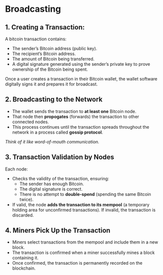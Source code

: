 # Broadcasting
## 1. Creating a Transaction:
A bitcoin transaction contains:
- The sender’s Bitcoin address (public key).
- The recipient’s Bitcoin address.
- The amount of Bitcoin being transferred.
- A digital signature generated using the sender’s private key to prove ownership of the Bitcoin being spent.

Once a user creates a transaction in their Bitcoin wallet, the wallet software digitally signs it and prepares it for broadcast.

## 2. Broadcasting to the Network
- The wallet sends the transaction to **at least one** Bitcoin node.
- That node then **propogates** (forwards) the transaction to other connected nodes.
- This process continues until the transaction spreads throughout the network in a process called **gossip protocol**.

*Think of it like word-of-mouth communication.*

## 3. Transaction Validation by Nodes
Each node:
- Checks the validity of the transaction, ensuring:
    - The sender has enough Bitcoin.
    - The digital signature is correct.
    - There is no attempt to **double-spend** (spending the same Bitcoin twice).
- If valid, the node **adds the transaction to its mempool** (a temporary holding area for unconfirmed transactions).
If invalid, the transaction is discarded.

## 4. Miners Pick Up the Transaction
- Miners select transactions from the mempool and include them in a new block.
- The transaction is confirmed when a miner successfully mines a block containing it.
- Once confirmed, the transaction is permanently recorded on the blockchain.